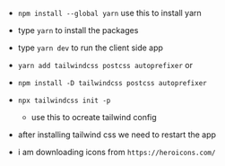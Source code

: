 - `npm install --global yarn` use this to install yarn
- type `yarn` to  install the packages
- type `yarn dev` to run the client side app
- `yarn add tailwindcss postcss autoprefixer`
or
- `npm install -D tailwindcss postcss autoprefixer`
- `npx tailwindcss init -p`
    - use this to ocreate tailwind config
- after  installing tailwind css we need  to  restart the  app

- i am downloading icons from `https://heroicons.com/`